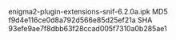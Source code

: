 enigma2-plugin-extensions-snif-6.2.0a.ipk
MD5 f9d4e116ce0d8a792d566e85d25ef21a
SHA 93efe9ae7f8dbb63f28ccad005f7310a0b285ae1

